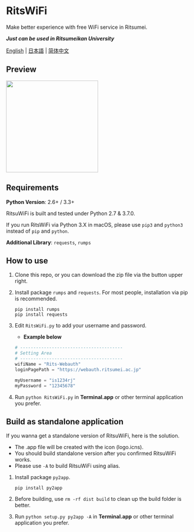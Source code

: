 # RitsWiFi
Make better experience with free WiFi service in Ritsumei.

***Just can be used in Ritsumeikan University***

[English](https://github.com/fang2hou/RitsuWifi) | [日本語](https://github.com/fang2hou/RitsuWifi/blob/master/extra/Readme.ja-JP.md) | [简体中文](https://github.com/fang2hou/RitsuWifi/blob/master/extra/Readme.zh-CN.md)

## Preview
<img src="https://cdn.rawgit.com/fang2hou/RitsuWiFi/master/extra/example.png" width="250px"/>

## Requirements
**Python Version**: 2.6+ / 3.3+

RitsuWiFi is built and tested under Python 2.7 & 3.7.0.

If you run RitsWiFi via Python 3.X in macOS, please use ```pip3``` and ```python3``` instead of ```pip``` and ```python```.

**Additional Library**: ```requests```, ```rumps```

## How to use
1. Clone this repo, or you can download the zip file via the button upper right.
2. Install package ```rumps``` and ```requests```. For most people, installation via pip is recommended.

    ```shell
    pip install rumps
    pip install requests
    ```

3. Edit ```RitsWiFi.py``` to add your username and password.
    - __Example below__
    
    ```python
    # ---------------------------------------
    # Setting Area
    # ---------------------------------------
    wifiName = "Rits-Webauth"
    loginPagePath = "https://webauth.ritsumei.ac.jp"

    myUsername = "is1234rj"
    myPassword = "12345678"
    ```
4. Run ```python RitsWiFi.py``` in **Terminal.app** or other terminal application you prefer.

## Build as standalone application
If you wanna get a standalone version of RitsuWiFi, here is the solution.

- The .app file will be created with the icon (logo.icns).
- You should build standalone version after you confirmed RitsuWiFi works.
- Please use ```-A``` to build RitsuWiFi using alias.

1. Install package ```py2app```.

    ```shell
    pip install py2app
    ```
2. Before building, use ```rm -rf dist build``` to clean up the build folder is better.
3. Run ```python setup.py py2app -A``` in **Terminal.app** or other terminal application you prefer.
